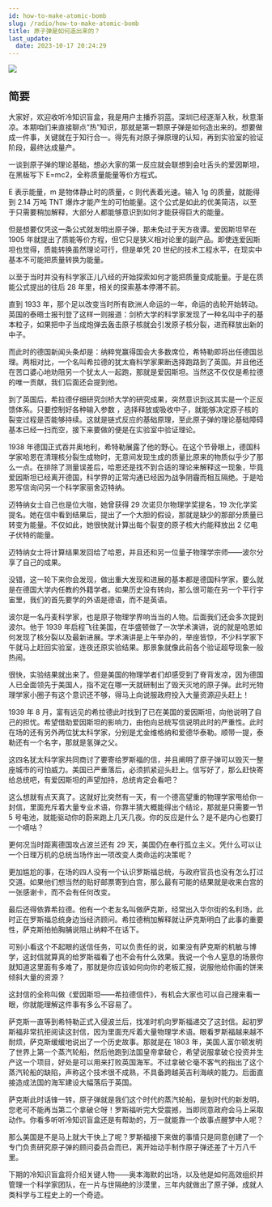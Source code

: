 ```yaml
---
id: how-to-make-atomic-bomb
slug: /radio/how-to-make-atomic-bomb
title: 原子弹是如何造出来的？
last_update:
  date: 2023-10-17 20:24:29
---
```


![](https://one-du.offshoreview.xyz/new-docu/e0bf274f2f20b542eb0a83b319b65c83.png)

## 简要

大家好，欢迎收听冷知识盲盒，我是用户主播乔羽蓝。深圳已经逐渐入秋，秋意渐凉。本期咱们来直接聊点“热”知识，那就是第一颗原子弹是如何造出来的。想要做成一件事，关键就在于知行合一。得先有对原子弹原理的认知，再到实验室的验证阶段，最终达成量产。

一谈到原子弹的理论基础，想必大家的第一反应就会联想到会吐舌头的爱因斯坦，在黑板写下 E=mc2，全称质量能量等价方程式。

E 表示能量，m 是物体静止时的质量，c 则代表着光速。输入 1g 的质量，就能得到 2.14 万吨 TNT 爆炸才能产生的可怕能量。这个公式是如此的优美简洁，以至于只需要稍加解释，大部分人都能够意识到如何才能获得巨大的能量。

但是想要仅凭这一条公式就发明出原子弹，那未免过于天方夜谭。爱因斯坦早在 1905 年就提出了质能等价方程，但它只是狭义相对论里的副产品。即使连爱因斯坦也觉得，质能转换虽然理论可行，但是单凭 20 世纪的技术工程水平，在现实中基本不可能把质量转换为能量。

以至于当时并没有科学家正儿八经的开始探索如何才能把质量变成能量。于是在质能公式提出的往后 28 年里，相关的探索基本停滞不前。

直到 1933 年，那个足以改变当时所有欧洲人命运的一年，命运的齿轮开始转动。英国的泰晤士报刊登了这样一则报道：剑桥大学的科学家发现了一种名叫中子的基本粒子，如果把中子当成炮弹去轰击原子核就会引发原子核分裂，进而释放出新的中子。

而此时的德国新闻头条却是：纳粹党赢得国会大多数席位，希特勒即将出任德国总理。两相对比，一个名叫希拉德的犹太裔科学家果断选择跑路到了英国。并且他还在苦口婆心地劝阻另一个犹太人一起跑，那就是爱因斯坦。当然这不仅仅是希拉德的唯一贡献，我们后面还会提到他。

到了英国后，希拉德仔细研究剑桥大学的研究成果，突然意识到这其实是一个正反馈体系。只要控制好各种输入参数 ，选择释放或吸收中子，就能够决定原子核的裂变过程是否能够持续。这就是链式反应的基础原理，至此原子弹的理论基础障碍基本已经一扫而空，接下来要做的便是在实验室中验证理论。

1938 年德国正式吞并奥地利，希特勒展露了他的野心。在这个节骨眼上，德国科学家哈恩在清理核分裂生成物时，无意间发现生成的质量比原来的物质似乎少了那么一点。在排除了测量误差后，哈恩还是找不到合适的理论来解释这一现象，毕竟爱因斯坦已经离开德国，科学界的正常沟通已经因为战争阴霾而相互隔绝。于是哈恩写信询问另一个科学家丽舍迈特纳。

迈特纳女士自己也是位大咖，她曾获得 29 次诺贝尔物理学奖提名，19 次化学奖提名。她在信中看到结果后，提出了一个大胆的假设，那就是缺少的那部分质量已转变为能量。不仅如此，她很快就计算出每个裂变的原子核大约能释放出 2 亿电子伏特的能量。

迈特纳女士将计算结果发回给了哈恩，并且还和另一位量子物理学宗师——波尔分享了自己的成果。

没错，这一轮下来你会发现，做出重大发现和进展的基本都是德国科学家，要么就是在德国大学内任教的外籍学者。如果历史没有转向，那么很可能在另一个平行宇宙里，我们的首先要学的外语是德语，而不是英语。

波尔是一名丹麦科学家，也是原子物理学界响当当的人物。后面我们还会多次提到波尔。他于 1939 年启程飞往美国，在华盛顿做了一次学术演讲，说的就是哈恩如何发现了核分裂以及最新进展。学术演讲是上午举办的，举座皆惊，不少科学家下午就马上赶回实验室，连夜还原实验结果。那景象就像此前各个验证超导现象一般热闹。

很快，实验结果就出来了。但是美国的物理学者们却感受到了脊背发凉，因为德国人已全面领先于美国人，指不定在哪一天就研制出了毁天灭地的原子弹。此时光物理学家小圈子有这个意识还不够，得马上向说服政府投入大量资源迎头赶上！

1939 年 8 月，富有远见的希拉德此时找到了已在美国的爱因斯坦，向他说明了自己的担忧。希望借助爱因斯坦的影响力，由他向总统写信说明此时的严重性。此时在场的还有另外两位犹太科学家，分别是尤金维格纳和爱德华泰勒。顺带一提，泰勒还有一个名字，那就是氢弹之父。

这四名犹太科学家共同商讨了要寄给罗斯福的信，并且阐明了原子弹可以毁灭一整座城市的可怕威力。美国已严重落后，必须抓紧迎头赶上。信写好了，那么赶快寄给总统吧，有爱因斯坦的声望加持，总统肯定会看吧？

这么想就有点天真了。这就好比突然有一天，有一个德高望重的物理学家甩给你一封信，里面充斥着大量专业术语，你靠半猜大概能得出个结论，那就是只需要一节 5 号电池，就能驱动你的蔚来跑上几天几夜。你的反应是什么？是不是内心也要打一个嘀咕？

更何况当时距离德国攻占波兰还有 29 天，美国仍在奉行孤立主义。凭什么可以让一个日理万机的总统当场作出一项改变人类命运的决策呢？

更加尴尬的事，在场的四人没有一个认识罗斯福总统，与政府官员也没有怎么打过交道。如果他们想当然的贴好邮票寄到白宫，那么最有可能的结果就是收来白宫的一张感谢卡，而不会有任何改变。

最后还得依靠希拉德。他有一个老友名叫做萨克斯，经常出入华尔街的名利场，此时正在罗斯福总统身边当经济顾问。希拉德稍加解释就让萨克斯明白了此事的重要性，萨克斯拍拍胸脯说阻止纳粹不在话下。

可别小看这个不起眼的送信任务，可以负责任的说，如果没有萨克斯的机敏与博学，这封信就算真的给罗斯福看了也不会有什么效果。我说一个令人窒息的场景你就知道这里面有多难了，那就是你应该如何向你的老板汇报，说服他给你画的饼来倾斜大量的资源？

这封信的全称叫做《爱因斯坦——希拉德信件》，有机会大家也可以自己搜来看一眼，你就能理解这件事有多么不容易了。

萨克斯一直等到希特勒正式入侵波兰后，找准时机向罗斯福递交了这封信。起初罗斯福非常抗拒阅读这封信，因为里面充斥着大量物理学术语。眼看罗斯福越来越不耐烦，萨克斯缓缓地说出了一个历史故事。那就是在 1803 年，美国人富尔顿发明了世界上第一个蒸汽轮船，然后他跑到法国皇帝拿破仑，希望说服拿破仑投资并生产这一个项目，好处是可以用来打败英国海军。不过拿破仑毫不客气的指出了这个蒸汽轮船的缺陷，声称这个技术很不成熟，不具备跨越英吉利海峡的能力。后面直接造成法国的海军建设大幅落后于英国。

萨克斯此时话锋一转，原子弹就是我们这个时代的蒸汽轮船，是划时代的新发明，您老可不能再当第二个拿破仑呀！罗斯福听完大受震撼，当即同意政府会马上采取动作。你看多听听冷知识盲盒还是有帮助的，万一就能靠一个故事点醒梦中人呢？

那么美国是不是马上就大干快上了呢？罗斯福接下来做的事情只是同意创建了一个专门负责研究原子弹的顾问委员会而已，离开始动手制作原子弹还差了十万八千里。

下期的冷知识盲盒将介绍关键人物——奥本海默的出场，以及他是如何高效组织并管理一个科学家团队，在一片与世隔绝的沙漠里，三年内就做出了原子弹，成就人类科学与工程史上的一个奇迹。
